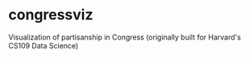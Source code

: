 congressviz
===========

Visualization of partisanship in Congress (originally built for Harvard's CS109 Data Science)
